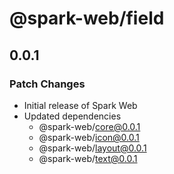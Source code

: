 # @spark-web/field

## 0.0.1

### Patch Changes

- Initial release of Spark Web
- Updated dependencies
  - @spark-web/core@0.0.1
  - @spark-web/icon@0.0.1
  - @spark-web/layout@0.0.1
  - @spark-web/text@0.0.1
